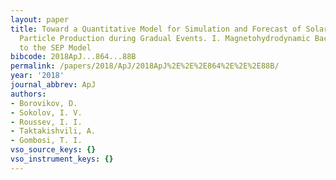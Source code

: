 ```yaml
---
layout: paper
title: Toward a Quantitative Model for Simulation and Forecast of Solar Energetic
  Particle Production during Gradual Events. I. Magnetohydrodynamic Background Coupled
  to the SEP Model
bibcode: 2018ApJ...864...88B
permalink: /papers/2018/ApJ/2018ApJ%2E%2E%2E864%2E%2E%2E88B/
year: '2018'
journal_abbrev: ApJ
authors:
- Borovikov, D.
- Sokolov, I. V.
- Roussev, I. I.
- Taktakishvili, A.
- Gombosi, T. I.
vso_source_keys: {}
vso_instrument_keys: {}
---
```

